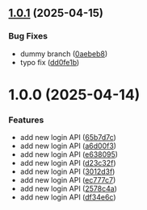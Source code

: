 ## [1.0.1](https://github.com/mUsman3/semantic-release/compare/v1.0.0...v1.0.1) (2025-04-15)


### Bug Fixes

* dummy branch ([0aebeb8](https://github.com/mUsman3/semantic-release/commit/0aebeb81c4eddce3f2277028d5b414497dec98fd))
* typo fix ([dd0fe1b](https://github.com/mUsman3/semantic-release/commit/dd0fe1bb3309fcd852459b35c0d56e0103307e8c))

# 1.0.0 (2025-04-14)


### Features

* add new login API ([65b7d7c](https://github.com/mUsman3/semantic-release/commit/65b7d7cc27c3913da116aa3ee95fedfce1c48aa1))
* add new login API ([a6d00f3](https://github.com/mUsman3/semantic-release/commit/a6d00f3670dc95b08b7ba565bad8f5c5bb3e4149))
* add new login API ([e638095](https://github.com/mUsman3/semantic-release/commit/e6380959f6eeac372f8dd5cbe37cdfc1406b5b89))
* add new login API ([d23c32f](https://github.com/mUsman3/semantic-release/commit/d23c32f9a705a1e97f293abdd27fd613b715d747))
* add new login API ([3012d3f](https://github.com/mUsman3/semantic-release/commit/3012d3fd496269dd64bc43615f544aec961c96da))
* add new login API ([ec777c7](https://github.com/mUsman3/semantic-release/commit/ec777c7fc9a87e1dba582a26a79ddf1b4df9cfa7))
* add new login API ([2578c4a](https://github.com/mUsman3/semantic-release/commit/2578c4acd9fa44c5ac6b34a0dfefc79ef352a2e2))
* add new login API ([df34e6c](https://github.com/mUsman3/semantic-release/commit/df34e6c06e08a468f326cf171f46b27fb26d1b63))
